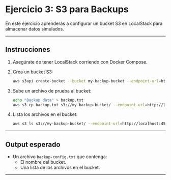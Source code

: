
# Ejercicio 3: S3 para Backups

En este ejercicio aprenderás a configurar un bucket S3 en LocalStack para almacenar datos simulados.

---

## **Instrucciones**

1. Asegúrate de tener LocalStack corriendo con Docker Compose.

2. Crea un bucket S3:
   ```bash
   aws s3api create-bucket --bucket my-backup-bucket --endpoint-url=http://localhost:4566
   ```

3. Sube un archivo de prueba al bucket:
   ```bash
   echo "Backup data" > backup.txt
   aws s3 cp backup.txt s3://my-backup-bucket/ --endpoint-url=http://localhost:4566
   ```

4. Lista los archivos en el bucket:
   ```bash
   aws s3 ls s3://my-backup-bucket/ --endpoint-url=http://localhost:4566
   ```

---

## **Output esperado**

- Un archivo `backup-config.txt` que contenga:
  - El nombre del bucket.
  - Una lista de los archivos en el bucket.

---
